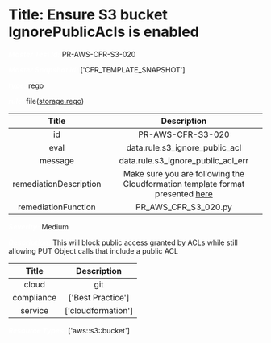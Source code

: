 



# Title: Ensure S3 bucket IgnorePublicAcls is enabled


***<font color="white">Master Test Id:</font>*** PR-AWS-CFR-S3-020

***<font color="white">Master Snapshot Id:</font>*** ['CFR_TEMPLATE_SNAPSHOT']

***<font color="white">type:</font>*** rego

***<font color="white">rule:</font>*** file([storage.rego])  
  
  
  
  

|Title|Description|
| :---: | :---: |
|id|PR-AWS-CFR-S3-020|
|eval|data.rule.s3_ignore_public_acl|
|message|data.rule.s3_ignore_public_acl_err|
|remediationDescription|Make sure you are following the Cloudformation template format presented <a href='https://docs.aws.amazon.com/AWSCloudFormation/latest/UserGuide/aws-properties-s3-bucket-publicaccessblockconfiguration.html#cfn-s3-bucket-publicaccessblockconfiguration-ignorepublicacls' target='_blank'>here</a>|
|remediationFunction|PR_AWS_CFR_S3_020.py|


***<font color="white">Severity:</font>*** Medium

***<font color="white">Description:</font>*** This will block public access granted by ACLs while still allowing PUT Object calls that include a public ACL  
  
  

|Title|Description|
| :---: | :---: |
|cloud|git|
|compliance|['Best Practice']|
|service|['cloudformation']|


***<font color="white">Resource Types:</font>*** ['aws::s3::bucket']


[storage.rego]: https://github.com/prancer-io/prancer-compliance-test/tree/master/aws/iac/storage.rego
